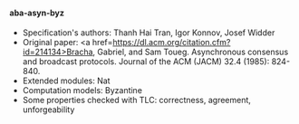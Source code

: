 #### aba-asyn-byz
- Specification's authors: Thanh Hai Tran, Igor Konnov, Josef Widder
- Original paper: <a href=https://dl.acm.org/citation.cfm?id=214134>Bracha, Gabriel, and Sam Toueg. Asynchronous consensus and broadcast protocols. Journal of the ACM (JACM) 32.4 (1985): 824-840.</a>
- Extended modules: Nat
- Computation models: Byzantine
- Some properties checked with TLC: correctness, agreement, unforgeability



